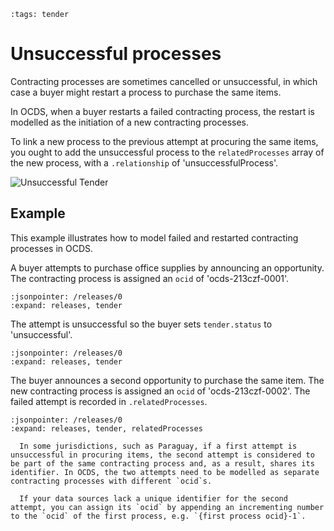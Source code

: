 ```{workedexample} Unsuccessful processes
:tags: tender
```

# Unsuccessful processes

Contracting processes are sometimes cancelled or unsuccessful, in which case a buyer might restart a process to purchase the same items.

In OCDS, when a buyer restarts a failed contracting process, the restart is modelled as the initiation of a new contracting processes.

To link a new process to the previous attempt at procuring the same items, you ought to add the unsuccessful process to the `relatedProcesses` array of the new process, with a `.relationship` of 'unsuccessfulProcess'.

![Unsuccessful Tender](../../_static/png/unsuccessful_tender.png)

## Example

This example illustrates how to model failed and restarted contracting processes in OCDS.

A buyer attempts to purchase office supplies by announcing an opportunity. The contracting process is assigned an `ocid` of 'ocds-213czf-0001'.

```{jsoninclude} ../../examples/unsuccessful_tender/tender.json
:jsonpointer: /releases/0
:expand: releases, tender
```

The attempt is unsuccessful so the buyer sets `tender.status` to 'unsuccessful'.

```{jsoninclude} ../../examples/unsuccessful_tender/tenderUpdate.json
:jsonpointer: /releases/0
:expand: releases, tender
```

The buyer announces a second opportunity to purchase the same item. The new contracting process is assigned an `ocid` of 'ocds-213czf-0002'. The failed attempt is recorded in `.relatedProcesses`.

```{jsoninclude} ../../examples/unsuccessful_tender/new_tender.json
:jsonpointer: /releases/0
:expand: releases, tender, relatedProcesses
```

```{admonition} Unsuccessful and restarted processes with a shared identifier
  In some jurisdictions, such as Paraguay, if a first attempt is unsuccessful in procuring items, the second attempt is considered to be part of the same contracting process and, as a result, shares its identifier. In OCDS, the two attempts need to be modelled as separate contracting processes with different `ocid`s.
  
  If your data sources lack a unique identifier for the second attempt, you can assign its `ocid` by appending an incrementing number to the `ocid` of the first process, e.g. `{first process ocid}-1`.
```
